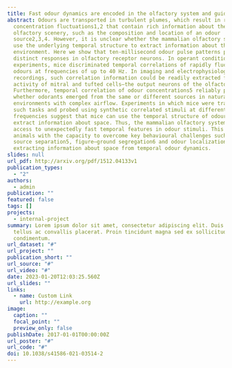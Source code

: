 ```yaml
---
title: Fast odour dynamics are encoded in the olfactory system and guide behaviour
abstract: Odours are transported in turbulent plumes, which result in rapid
  concentration fluctuations1,2 that contain rich information about the
  olfactory scenery, such as the composition and location of an odour
  source2,3,4. However, it is unclear whether the mammalian olfactory system can
  use the underlying temporal structure to extract information about the
  environment. Here we show that ten-millisecond odour pulse patterns produce
  distinct responses in olfactory receptor neurons. In operant conditioning
  experiments, mice discriminated temporal correlations of rapidly fluctuating
  odours at frequencies of up to 40 Hz. In imaging and electrophysiological
  recordings, such correlation information could be readily extracted from the
  activity of mitral and tufted cells—the output neurons of the olfactory bulb.
  Furthermore, temporal correlation of odour concentrations5 reliably predicted
  whether odorants emerged from the same or different sources in naturalistic
  environments with complex airflow. Experiments in which mice were trained on
  such tasks and probed using synthetic correlated stimuli at different
  frequencies suggest that mice can use the temporal structure of odours to
  extract information about space. Thus, the mammalian olfactory system has
  access to unexpectedly fast temporal features in odour stimuli. This endows
  animals with the capacity to overcome key behavioural challenges such as odour
  source separation5, figure–ground segregation6 and odour localization7 by
  extracting information about space from temporal odour dynamics.
slides: null
url_pdf: http://arxiv.org/pdf/1512.04133v1
publication_types:
  - "2"
authors:
  - admin
publication: ""
featured: false
tags: []
projects:
  - internal-project
summary: Lorem ipsum dolor sit amet, consectetur adipiscing elit. Duis posuere
  tellus ac convallis placerat. Proin tincidunt magna sed ex sollicitudin
  condimentum.
url_dataset: "#"
url_project: ""
publication_short: ""
url_source: "#"
url_video: "#"
date: 2023-01-20T12:03:25.560Z
url_slides: ""
links:
  - name: Custom Link
    url: http://example.org
image:
  caption: ""
  focal_point: ""
  preview_only: false
publishDate: 2017-01-01T00:00:00Z
url_poster: "#"
url_code: "#"
doi: 10.1038/s41586-021-03514-2
---
```


